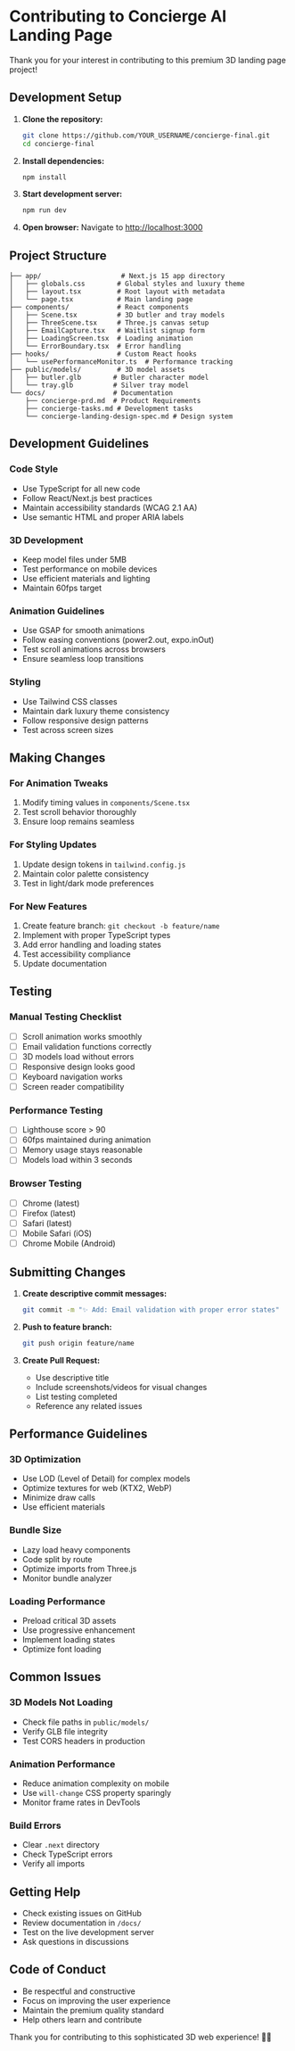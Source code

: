 # Contributing to Concierge AI Landing Page

Thank you for your interest in contributing to this premium 3D landing page project!

## Development Setup

1. **Clone the repository:**
   ```bash
   git clone https://github.com/YOUR_USERNAME/concierge-final.git
   cd concierge-final
   ```

2. **Install dependencies:**
   ```bash
   npm install
   ```

3. **Start development server:**
   ```bash
   npm run dev
   ```

4. **Open browser:**
   Navigate to [http://localhost:3000](http://localhost:3000)

## Project Structure

```
├── app/                    # Next.js 15 app directory
│   ├── globals.css        # Global styles and luxury theme
│   ├── layout.tsx         # Root layout with metadata
│   └── page.tsx           # Main landing page
├── components/            # React components
│   ├── Scene.tsx          # 3D butler and tray models
│   ├── ThreeScene.tsx     # Three.js canvas setup
│   ├── EmailCapture.tsx   # Waitlist signup form
│   ├── LoadingScreen.tsx  # Loading animation
│   └── ErrorBoundary.tsx  # Error handling
├── hooks/                 # Custom React hooks
│   └── usePerformanceMonitor.ts  # Performance tracking
├── public/models/         # 3D model assets
│   ├── butler.glb        # Butler character model
│   └── tray.glb          # Silver tray model
└── docs/                 # Documentation
    ├── concierge-prd.md  # Product Requirements
    ├── concierge-tasks.md # Development tasks
    └── concierge-landing-design-spec.md # Design system
```

## Development Guidelines

### Code Style
- Use TypeScript for all new code
- Follow React/Next.js best practices
- Maintain accessibility standards (WCAG 2.1 AA)
- Use semantic HTML and proper ARIA labels

### 3D Development
- Keep model files under 5MB
- Test performance on mobile devices
- Use efficient materials and lighting
- Maintain 60fps target

### Animation Guidelines
- Use GSAP for smooth animations
- Follow easing conventions (power2.out, expo.inOut)
- Test scroll animations across browsers
- Ensure seamless loop transitions

### Styling
- Use Tailwind CSS classes
- Maintain dark luxury theme consistency
- Follow responsive design patterns
- Test across screen sizes

## Making Changes

### For Animation Tweaks
1. Modify timing values in `components/Scene.tsx`
2. Test scroll behavior thoroughly
3. Ensure loop remains seamless

### For Styling Updates
1. Update design tokens in `tailwind.config.js`
2. Maintain color palette consistency
3. Test in light/dark mode preferences

### For New Features
1. Create feature branch: `git checkout -b feature/name`
2. Implement with proper TypeScript types
3. Add error handling and loading states
4. Test accessibility compliance
5. Update documentation

## Testing

### Manual Testing Checklist
- [ ] Scroll animation works smoothly
- [ ] Email validation functions correctly
- [ ] 3D models load without errors
- [ ] Responsive design looks good
- [ ] Keyboard navigation works
- [ ] Screen reader compatibility

### Performance Testing
- [ ] Lighthouse score > 90
- [ ] 60fps maintained during animation
- [ ] Memory usage stays reasonable
- [ ] Models load within 3 seconds

### Browser Testing
- [ ] Chrome (latest)
- [ ] Firefox (latest)
- [ ] Safari (latest)
- [ ] Mobile Safari (iOS)
- [ ] Chrome Mobile (Android)

## Submitting Changes

1. **Create descriptive commit messages:**
   ```bash
   git commit -m "✨ Add: Email validation with proper error states"
   ```

2. **Push to feature branch:**
   ```bash
   git push origin feature/name
   ```

3. **Create Pull Request:**
   - Use descriptive title
   - Include screenshots/videos for visual changes
   - List testing completed
   - Reference any related issues

## Performance Guidelines

### 3D Optimization
- Use LOD (Level of Detail) for complex models
- Optimize textures for web (KTX2, WebP)
- Minimize draw calls
- Use efficient materials

### Bundle Size
- Lazy load heavy components
- Code split by route
- Optimize imports from Three.js
- Monitor bundle analyzer

### Loading Performance
- Preload critical 3D assets
- Use progressive enhancement
- Implement loading states
- Optimize font loading

## Common Issues

### 3D Models Not Loading
- Check file paths in `public/models/`
- Verify GLB file integrity
- Test CORS headers in production

### Animation Performance
- Reduce animation complexity on mobile
- Use `will-change` CSS property sparingly
- Monitor frame rates in DevTools

### Build Errors
- Clear `.next` directory
- Check TypeScript errors
- Verify all imports

## Getting Help

- Check existing issues on GitHub
- Review documentation in `/docs/`
- Test on the live development server
- Ask questions in discussions

## Code of Conduct

- Be respectful and constructive
- Focus on improving the user experience
- Maintain the premium quality standard
- Help others learn and contribute

Thank you for contributing to this sophisticated 3D web experience! 🎨✨